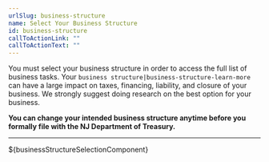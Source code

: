 ```yaml
---
urlSlug: business-structure
name: Select Your Business Structure
id: business-structure
callToActionLink: ""
callToActionText: ""
---
```


You must select your business structure in order to access the full list of business tasks. Your `business structure|business-structure-learn-more` can have a large impact on taxes, financing, liability, and closure of your business. We strongly suggest doing research on the best option for your business.

**You can change your intended business structure anytime before you formally file with the NJ Department of Treasury.**

---

${businessStructureSelectionComponent}
